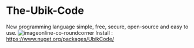 # The-Ubik-Code
New programming language simple, free, secure, open-source and easy to use.
![imageonline-co-roundcorner](https://user-images.githubusercontent.com/48599437/101955782-bc311f80-3bfe-11eb-842a-65f2f8a31814.png)
Install : https://www.nuget.org/packages/UbikCode/
